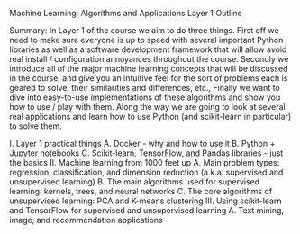 Machine Learning: Algorithms and Applications
Layer 1 Outline

Summary: In Layer 1 of the course we aim to do three things.  First off we need to make sure everyone is up to speed with several important Python libraries as well as a software development framework that will allow avoid real install / configuration annoyances throughout the course.  Secondly we introduce all of the major machine learning concepts that will be discussed in the course, and give you an intuitive feel for the sort of problems each is geared to solve, their similarities and differences, etc.,  Finally we want to dive into easy-to-use implementations of these algorithms and show you how to use / play with them.  Along the way we are going to look at several real applications and learn how to use Python (and scikit-learn in particular) to solve them.

I.   Layer 1 practical things
	A.  Docker - why and how to use it
	B.  Python + Jupyter notebooks
	C.  Scikit-learn, TensorFlow, and Pandas libraries - just the basics
II.  Machine learning from 1000 feet up
	A.  Main problem types: regression, classification, and dimension reduction (a.k.a. supervised and unsupervised learning)
	B.  The main algorithms used for supervised learning: kernels, trees, and neural networks
	C.  The core algorithms of unsupervised learning: PCA and K-means clustering
III.  Using scikit-learn and TensorFlow for supervised and unsupervised learning
	A.  Text mining, image, and recommendation applications

